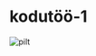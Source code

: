 # kodutöö-1
![pilt](https://user-images.githubusercontent.com/90237415/157090990-45f5b6f0-b90e-4b2f-8c9f-ff584b8ecde1.png)
